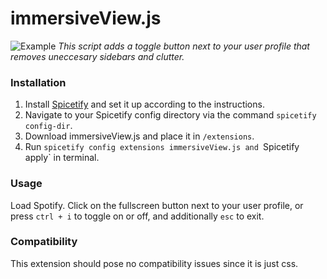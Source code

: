 # immersiveView.js

![Example](example.png)
_This script adds a toggle button next to your user profile that removes uneccesary sidebars and clutter._

### Installation

1. Install [Spicetify](https://spicetify.app) and set it up according to the instructions.
2. Navigate to your Spicetify config directory via the command `spicetify config-dir`.
3. Download immersiveView.js and place it in `/extensions`.
4. Run `spicetify config extensions immersiveView.js and `Spicetify apply` in terminal.

### Usage

Load Spotify.
Click on the fullscreen button next to your user profile, or press `ctrl + i` to toggle on or off, and additionally `esc` to exit.

### Compatibility

This extension should pose no compatibility issues since it is just css.

